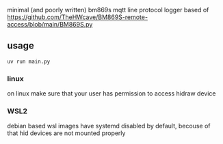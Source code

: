minimal (and poorly written) bm869s mqtt line protocol logger
based of https://github.com/TheHWcave/BM869S-remote-access/blob/main/BM869S.py


## usage
`uv run main.py`  

### linux
on linux make sure that your user has permission to access hidraw device


### WSL2
debian based wsl images have systemd disabled by default, becouse of that hid devices are not mounted properly
